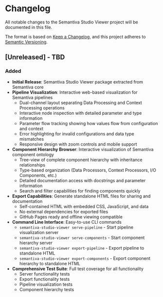 # Changelog

All notable changes to the Semantiva Studio Viewer project will be documented in this file.

The format is based on [Keep a Changelog](https://keepachangelog.com/en/1.1.0/), and this project adheres to [Semantic Versioning](https://semver.org/spec/v2.0.0.html).

## [Unreleased] - TBD

### Added
- **Initial Release**: Semantiva Studio Viewer package extracted from Semantiva core
- **Pipeline Visualization**: Interactive web-based visualization for Semantiva pipelines
  - Dual-channel layout separating Data Processing and Context Processing operations
  - Interactive node inspection with detailed parameter and type information
  - Parameter flow tracking showing how values flow from configuration and context
  - Error highlighting for invalid configurations and data type mismatches
  - Responsive design with zoom controls and mobile support
- **Component Hierarchy Browser**: Interactive visualization of Semantiva component ontology
  - Tree-view of complete component hierarchy with inheritance relationships
  - Type-based organization (Data Processors, Context Processors, I/O Components, etc.)
  - Detailed documentation access with docstrings and parameter information
  - Search and filter capabilities for finding components quickly
- **Export Capabilities**: Generate standalone HTML files for sharing and documentation
  - Self-contained HTML with embedded CSS, JavaScript, and data
  - No external dependencies for exported files
  - GitHub Pages ready and offline viewing compatible
- **Command Line Interface**: Easy-to-use CLI commands
  - `semantiva-studio-viewer serve-pipeline` - Start pipeline visualization server
  - `semantiva-studio-viewer serve-components` - Start component hierarchy server
  - `semantiva-studio-viewer export-pipeline` - Export pipeline to standalone HTML
  - `semantiva-studio-viewer export-components` - Export component hierarchy to standalone HTML
- **Comprehensive Test Suite**: Full test coverage for all functionality
  - Server functionality tests
  - Export functionality tests
  - Pipeline visualization tests
  - Component hierarchy tests

